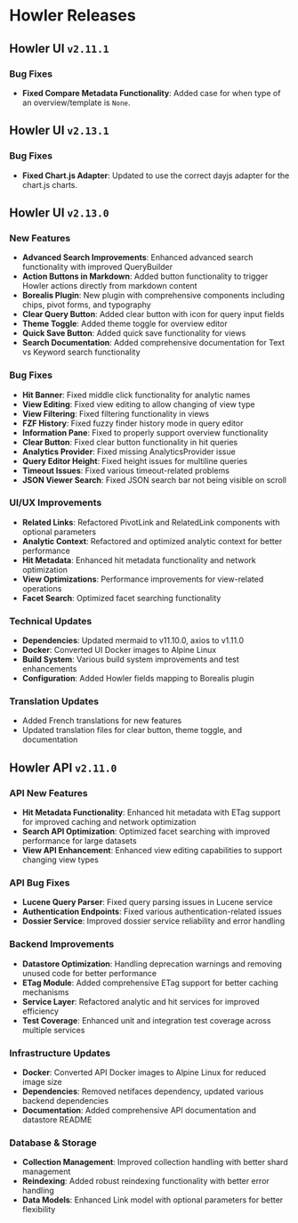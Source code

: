 # Howler Releases

## Howler UI `v2.11.1`

### Bug Fixes

- **Fixed Compare Metadata Functionality**: Added case for when type of an overview/template is `None`.

## Howler UI `v2.13.1`

### Bug Fixes

- **Fixed Chart.js Adapter**: Updated to use the correct dayjs adapter for the chart.js charts.

## Howler UI `v2.13.0`

### New Features

- **Advanced Search Improvements**: Enhanced advanced search functionality with improved QueryBuilder
- **Action Buttons in Markdown**: Added button functionality to trigger Howler actions directly from markdown content
- **Borealis Plugin**: New plugin with comprehensive components including chips, pivot forms, and typography
- **Clear Query Button**: Added clear button with icon for query input fields
- **Theme Toggle**: Added theme toggle for overview editor
- **Quick Save Button**: Added quick save functionality for views
- **Search Documentation**: Added comprehensive documentation for Text vs Keyword search functionality

### Bug Fixes

- **Hit Banner**: Fixed middle click functionality for analytic names
- **View Editing**: Fixed view editing to allow changing of view type
- **View Filtering**: Fixed filtering functionality in views
- **FZF History**: Fixed fuzzy finder history mode in query editor
- **Information Pane**: Fixed to properly support overview functionality
- **Clear Button**: Fixed clear button functionality in hit queries
- **Analytics Provider**: Fixed missing AnalyticsProvider issue
- **Query Editor Height**: Fixed height issues for multiline queries
- **Timeout Issues**: Fixed various timeout-related problems
- **JSON Viewer Search**: Fixed JSON search bar not being visible on scroll

### UI/UX Improvements

- **Related Links**: Refactored PivotLink and RelatedLink components with optional parameters
- **Analytic Context**: Refactored and optimized analytic context for better performance
- **Hit Metadata**: Enhanced hit metadata functionality and network optimization
- **View Optimizations**: Performance improvements for view-related operations
- **Facet Search**: Optimized facet searching functionality

### Technical Updates

- **Dependencies**: Updated mermaid to v11.10.0, axios to v1.11.0
- **Docker**: Converted UI Docker images to Alpine Linux
- **Build System**: Various build system improvements and test enhancements
- **Configuration**: Added Howler fields mapping to Borealis plugin

### Translation Updates

- Added French translations for new features
- Updated translation files for clear button, theme toggle, and documentation

## Howler API `v2.11.0`

### API New Features

- **Hit Metadata Functionality**: Enhanced hit metadata with ETag support for improved caching and network optimization
- **Search API Optimization**: Optimized facet searching with improved performance for large datasets
- **View API Enhancement**: Enhanced view editing capabilities to support changing view types

### API Bug Fixes

- **Lucene Query Parser**: Fixed query parsing issues in Lucene service
- **Authentication Endpoints**: Fixed various authentication-related issues
- **Dossier Service**: Improved dossier service reliability and error handling

### Backend Improvements

- **Datastore Optimization**: Handling deprecation warnings and removing unused code for better performance
- **ETag Module**: Added comprehensive ETag support for better caching mechanisms
- **Service Layer**: Refactored analytic and hit services for improved efficiency
- **Test Coverage**: Enhanced unit and integration test coverage across multiple services

### Infrastructure Updates

- **Docker**: Converted API Docker images to Alpine Linux for reduced image size
- **Dependencies**: Removed netifaces dependency, updated various backend dependencies
- **Documentation**: Added comprehensive API documentation and datastore README

### Database & Storage

- **Collection Management**: Improved collection handling with better shard management
- **Reindexing**: Added robust reindexing functionality with better error handling
- **Data Models**: Enhanced Link model with optional parameters for better flexibility
